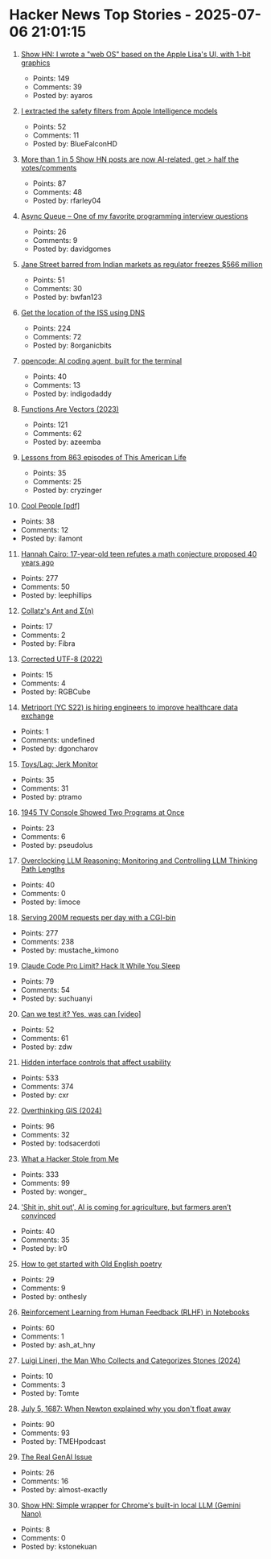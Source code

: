 # Hacker News Top Stories - 2025-07-06 21:01:15

1. [Show HN: I wrote a "web OS" based on the Apple Lisa's UI, with 1-bit graphics](https://alpha.lisagui.com/)
   - Points: 149
   - Comments: 39
   - Posted by: ayaros

2. [I extracted the safety filters from Apple Intelligence models](https://github.com/BlueFalconHD/apple_generative_model_safety_decrypted)
   - Points: 52
   - Comments: 11
   - Posted by: BlueFalconHD

3. [More than 1 in 5 Show HN posts are now AI-related, get > half the votes/comments](https://ryanfarley.co/ai-show-hn-data/)
   - Points: 87
   - Comments: 48
   - Posted by: rfarley04

4. [Async Queue – One of my favorite programming interview questions](https://davidgomes.com/async-queue-interview-ai/)
   - Points: 26
   - Comments: 9
   - Posted by: davidgomes

5. [Jane Street barred from Indian markets as regulator freezes $566 million](https://www.cnbc.com/2025/07/04/indian-regulator-bars-us-trading-firm-jane-street-from-accessing-securities-market.html)
   - Points: 51
   - Comments: 30
   - Posted by: bwfan123

6. [Get the location of the ISS using DNS](https://shkspr.mobi/blog/2025/07/get-the-location-of-the-iss-using-dns/)
   - Points: 224
   - Comments: 72
   - Posted by: 8organicbits

7. [opencode: AI coding agent, built for the terminal](https://github.com/sst/opencode)
   - Points: 40
   - Comments: 13
   - Posted by: indigodaddy

8. [Functions Are Vectors (2023)](https://thenumb.at/Functions-are-Vectors/)
   - Points: 121
   - Comments: 62
   - Posted by: azeemba

9. [Lessons from 863 episodes of This American Life](https://indarktrees.com/misc/tal/)
   - Points: 35
   - Comments: 25
   - Posted by: cryzinger

10. [Cool People [pdf]](https://www.apa.org/pubs/journals/releases/xge-xge0001799.pdf)
   - Points: 38
   - Comments: 12
   - Posted by: ilamont

11. [Hannah Cairo: 17-year-old teen refutes a math conjecture proposed 40 years ago](https://english.elpais.com/science-tech/2025-07-01/a-17-year-old-teen-refutes-a-mathematical-conjecture-proposed-40-years-ago.html)
   - Points: 277
   - Comments: 50
   - Posted by: leephillips

12. [Collatz's Ant and Σ(n)](https://gbragafibra.github.io/2025/07/06/collatz_ant5.html)
   - Points: 17
   - Comments: 2
   - Posted by: Fibra

13. [Corrected UTF-8 (2022)](https://www.owlfolio.org/development/corrected-utf-8/)
   - Points: 15
   - Comments: 4
   - Posted by: RGBCube

14. [Metriport (YC S22) is hiring engineers to improve healthcare data exchange](https://www.ycombinator.com/companies/metriport/jobs/Rn2Je8M-software-engineer)
   - Points: 1
   - Comments: undefined
   - Posted by: dgoncharov

15. [Toys/Lag: Jerk Monitor](https://nothing.pcarrier.com/posts/lag/)
   - Points: 35
   - Comments: 31
   - Posted by: ptramo

16. [1945 TV Console Showed Two Programs at Once](https://spectrum.ieee.org/dumont-duoscopic-tv-set)
   - Points: 23
   - Comments: 6
   - Posted by: pseudolus

17. [Overclocking LLM Reasoning: Monitoring and Controlling LLM Thinking Path Lengths](https://royeisen.github.io/OverclockingLLMReasoning-paper/)
   - Points: 40
   - Comments: 0
   - Posted by: limoce

18. [Serving 200M requests per day with a CGI-bin](https://simonwillison.net/2025/Jul/5/cgi-bin-performance/)
   - Points: 277
   - Comments: 238
   - Posted by: mustache_kimono

19. [Claude Code Pro Limit? Hack It While You Sleep](https://github.com/terryso/claude-auto-resume)
   - Points: 79
   - Comments: 54
   - Posted by: suchuanyi

20. [Can we test it? Yes, was can [video]](https://www.youtube.com/watch?v=MqC3tudPH6w)
   - Points: 52
   - Comments: 61
   - Posted by: zdw

21. [Hidden interface controls that affect usability](https://interactions.acm.org/archive/view/july-august-2025/stop-hiding-my-controls-hidden-interface-controls-are-affecting-usability)
   - Points: 533
   - Comments: 374
   - Posted by: cxr

22. [Overthinking GIS (2024)](https://scottsexton.co/post/overthinking_gis/)
   - Points: 96
   - Comments: 32
   - Posted by: todsacerdoti

23. [What a Hacker Stole from Me](https://mynoise.net/blog.php)
   - Points: 333
   - Comments: 99
   - Posted by: wonger_

24. ['Shit in, shit out', AI is coming for agriculture, but farmers aren’t convinced](https://theconversation.com/shit-in-shit-out-ai-is-coming-for-agriculture-but-farmers-arent-convinced-259997)
   - Points: 40
   - Comments: 35
   - Posted by: lr0

25. [How to get started with Old English poetry](https://www.deadlanguagesociety.com/p/old-english-poetry)
   - Points: 29
   - Comments: 9
   - Posted by: onthesly

26. [Reinforcement Learning from Human Feedback (RLHF) in Notebooks](https://github.com/ash80/RLHF_in_notebooks)
   - Points: 60
   - Comments: 1
   - Posted by: ash_at_hny

27. [Luigi Lineri, the Man Who Collects and Categorizes Stones (2024)](https://mossandfog.com/luigi-lineri-the-man-who-collects-and-categorizes-stones/)
   - Points: 10
   - Comments: 3
   - Posted by: Tomte

28. [July 5, 1687: When Newton explained why you don't float away](https://multiverseemployeehandbook.com/blog/when-newton-explained-why-you-dont-float-away/)
   - Points: 90
   - Comments: 93
   - Posted by: TMEHpodcast

29. [The Real GenAI Issue](https://www.tbray.org/ongoing/When/202x/2025/07/06/AI-Manifesto)
   - Points: 26
   - Comments: 16
   - Posted by: almost-exactly

30. [Show HN: Simple wrapper for Chrome's built-in local LLM (Gemini Nano)](https://github.com/kstonekuan/simple-chromium-ai)
   - Points: 8
   - Comments: 0
   - Posted by: kstonekuan

